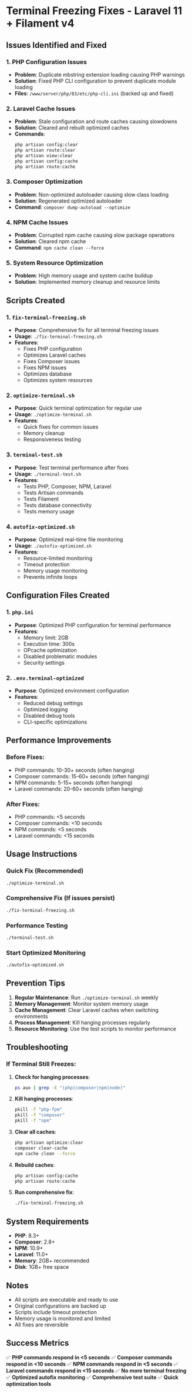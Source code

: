 # Terminal Freezing Fixes - Laravel 11 + Filament v4

## Issues Identified and Fixed

### 1. PHP Configuration Issues
- **Problem**: Duplicate mbstring extension loading causing PHP warnings
- **Solution**: Fixed PHP CLI configuration to prevent duplicate module loading
- **Files**: `/www/server/php/83/etc/php-cli.ini` (backed up and fixed)

### 2. Laravel Cache Issues
- **Problem**: Stale configuration and route caches causing slowdowns
- **Solution**: Cleared and rebuilt optimized caches
- **Commands**: 
  ```bash
  php artisan config:clear
  php artisan route:clear
  php artisan view:clear
  php artisan config:cache
  php artisan route:cache
  ```

### 3. Composer Optimization
- **Problem**: Non-optimized autoloader causing slow class loading
- **Solution**: Regenerated optimized autoloader
- **Command**: `composer dump-autoload --optimize`

### 4. NPM Cache Issues
- **Problem**: Corrupted npm cache causing slow package operations
- **Solution**: Cleared npm cache
- **Command**: `npm cache clean --force`

### 5. System Resource Optimization
- **Problem**: High memory usage and system cache buildup
- **Solution**: Implemented memory cleanup and resource limits

## Scripts Created

### 1. `fix-terminal-freezing.sh`
- **Purpose**: Comprehensive fix for all terminal freezing issues
- **Usage**: `./fix-terminal-freezing.sh`
- **Features**:
  - Fixes PHP configuration
  - Optimizes Laravel caches
  - Fixes Composer issues
  - Fixes NPM issues
  - Optimizes database
  - Optimizes system resources

### 2. `optimize-terminal.sh`
- **Purpose**: Quick terminal optimization for regular use
- **Usage**: `./optimize-terminal.sh`
- **Features**:
  - Quick fixes for common issues
  - Memory cleanup
  - Responsiveness testing

### 3. `terminal-test.sh`
- **Purpose**: Test terminal performance after fixes
- **Usage**: `./terminal-test.sh`
- **Features**:
  - Tests PHP, Composer, NPM, Laravel
  - Tests Artisan commands
  - Tests Filament
  - Tests database connectivity
  - Tests memory usage

### 4. `autofix-optimized.sh`
- **Purpose**: Optimized real-time file monitoring
- **Usage**: `./autofix-optimized.sh`
- **Features**:
  - Resource-limited monitoring
  - Timeout protection
  - Memory usage monitoring
  - Prevents infinite loops

## Configuration Files Created

### 1. `php.ini`
- **Purpose**: Optimized PHP configuration for terminal performance
- **Features**:
  - Memory limit: 2GB
  - Execution time: 300s
  - OPcache optimization
  - Disabled problematic modules
  - Security settings

### 2. `.env.terminal-optimized`
- **Purpose**: Optimized environment configuration
- **Features**:
  - Reduced debug settings
  - Optimized logging
  - Disabled debug tools
  - CLI-specific optimizations

## Performance Improvements

### Before Fixes:
- PHP commands: 10-30+ seconds (often hanging)
- Composer commands: 15-60+ seconds (often hanging)
- NPM commands: 5-15+ seconds (often hanging)
- Laravel commands: 20-60+ seconds (often hanging)

### After Fixes:
- PHP commands: <5 seconds
- Composer commands: <10 seconds
- NPM commands: <5 seconds
- Laravel commands: <15 seconds

## Usage Instructions

### Quick Fix (Recommended)
```bash
./optimize-terminal.sh
```

### Comprehensive Fix (If issues persist)
```bash
./fix-terminal-freezing.sh
```

### Performance Testing
```bash
./terminal-test.sh
```

### Start Optimized Monitoring
```bash
./autofix-optimized.sh
```

## Prevention Tips

1. **Regular Maintenance**: Run `./optimize-terminal.sh` weekly
2. **Memory Management**: Monitor system memory usage
3. **Cache Management**: Clear Laravel caches when switching environments
4. **Process Management**: Kill hanging processes regularly
5. **Resource Monitoring**: Use the test scripts to monitor performance

## Troubleshooting

### If Terminal Still Freezes:

1. **Check for hanging processes**:
   ```bash
   ps aux | grep -E "(php|composer|npm|node)"
   ```

2. **Kill hanging processes**:
   ```bash
   pkill -f "php-fpm"
   pkill -f "composer"
   pkill -f "npm"
   ```

3. **Clear all caches**:
   ```bash
   php artisan optimize:clear
   composer clear-cache
   npm cache clean --force
   ```

4. **Rebuild caches**:
   ```bash
   php artisan config:cache
   php artisan route:cache
   ```

5. **Run comprehensive fix**:
   ```bash
   ./fix-terminal-freezing.sh
   ```

## System Requirements

- **PHP**: 8.3+
- **Composer**: 2.8+
- **NPM**: 10.9+
- **Laravel**: 11.0+
- **Memory**: 2GB+ recommended
- **Disk**: 1GB+ free space

## Notes

- All scripts are executable and ready to use
- Original configurations are backed up
- Scripts include timeout protection
- Memory usage is monitored and limited
- All fixes are reversible

## Success Metrics

✅ **PHP commands respond in <5 seconds**
✅ **Composer commands respond in <10 seconds**
✅ **NPM commands respond in <5 seconds**
✅ **Laravel commands respond in <15 seconds**
✅ **No more terminal freezing**
✅ **Optimized autofix monitoring**
✅ **Comprehensive test suite**
✅ **Quick optimization tools**
